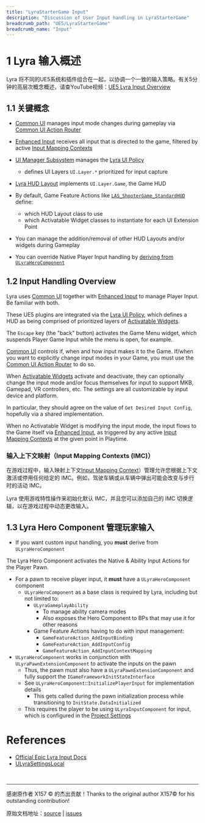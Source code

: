 ```yaml
---
title: "LyraStarterGame Input"
description: "Discussion of User Input handling in LyraStarterGame"
breadcrumb_path: "UE5/LyraStarterGame"
breadcrumb_name: "Input"
---
```


# 1 Lyra 输入概述

Lyra 将不同的UE5系统和插件组合在一起，以协调一个一致的输入策略。有关5分钟的高层次概念概述，请查YouTube视频：[UE5 Lyra Input Overview](https://youtu.be/mEIQDcW65qs)


<a id='KeyConcepts'></a>
## 1.1 关键概念

- [Common UI](/UE5/CommonUI/) manages input mode changes during gameplay via [Common UI Action Router](/UE5/CommonUI/ActionRouter)

- [Enhanced Input](/UE5/EnhancedInput/) receives all input that is directed to the game, filtered by active [Input Mapping Contexts](/UE5/EnhancedInput/InputMappingContext)
  
- [UI Manager Subsystem](/UE5/LyraStarterGame/Input/UIManagerSubsystem) manages the [Lyra UI Policy](/UE5/LyraStarterGame/Input/UIPolicy)
  - defines UI Layers `UI.Layer.*` prioritized for input capture

- [Lyra HUD Layout](/UE5/LyraStarterGame/Input/HUDLayout) implements `UI.Layer.Game`, the Game HUD
- By default, Game Feature Actions like [`LAS_ShooterGame_StandardHUD`](./LAS_ShooterGame_StandardHUD) define:
  - which HUD Layout class to use
  - which Activatable Widget classes to instantiate for each UI Extension Point

- You can manage the addition/removal of other HUD Layouts and/or widgets during Gameplay
- You can override Native Player Input handling by [deriving from `ULyraHeroComponent`](#LyraHeroComponent)


<a id='InputHandlingOverview'></a>
## 1.2 Input Handling Overview

Lyra uses [Common UI](/UE5/CommonUI/) together with [Enhanced Input](/UE5/EnhancedInput/) to manage Player Input. Be familiar with both.

These UE5 plugins are integrated via the [Lyra UI Policy](/UE5/LyraStarterGame/Input/UIPolicy), which defines a HUD as being comprised of prioritized layers of [Activatable Widgets](/UE5/CommonUI/ActivatableWidget).

The `Escape` key (the "back" button) activates the Game Menu widget, which suspends Player Game Input while the menu is open, for example.

[Common UI](/UE5/CommonUI/)
controls if, when and how input makes it to the Game. If/when you want to explicitly change input modes in your Game, you must use the [Common UI Action Router](/UE5/CommonUI/ActionRouter) to do so.

When [Activatable Widgets](/UE5/CommonUI/ActivatableWidget) activate and deactivate, they can optionally change the input mode and/or focus themselves for input to support MKB, Gamepad, VR controllers, etc. The settings are all customizable by input device and platform.

In particular, they should agree on the value of `Get Desired Input Config`, hopefully via a shared implementation.

When no Activatable Widget is modifying the input mode, the input flows to the Game itself via [Enhanced Input](/UE5/EnhancedInput/), as triggered by any active [Input Mapping Contexts](/UE5/EnhancedInput/InputMappingContext) at the given point in Playtime.


<a id='IMC'></a>
### 输入上下文映射（Input Mapping Contexts (IMC)）

在游戏过程中，输入映射上下文[Input Mapping Context](/UE5/EnhancedInput/InputMappingContext)）管理允许您根据上下文激活或停用任何给定的 IMC。例如，驾驶车辆或从车辆中弹出可能会改变与步行时的活动 IMC。

Lyra 使用游戏特性操作来初始化默认 IMC，并且您可以添加自己的 IMC 切换逻辑，以在游戏过程中动态更改输入。

<a id='LyraHeroComponent'></a>
## 1.3 Lyra Hero Component 管理玩家输入

- If you want custom input handling, you **must** derive from `ULyraHeroComponent`

The Lyra Hero Component activates the Native & Ability Input Actions for the Player Pawn.

- For a pawn to receive player input, it **must** have a `ULyraHeroComponent` component
  - `ULyraHeroComponent` as a base class is required by Lyra, including but not limited to:
    - `ULyraGameplayAbility`
      - To manage ability camera modes
      - Also exposes the Hero Component to BPs that may use it for other reasons
    - Game Feature Actions having to do with input management:
      - `GameFeatureAction_AddInputBinding`
      - `GameFeatureAction_AddInputConfig`
      - `GameFeatureAction_AddInputContextMapping`
- `ULyraHeroComponent` works in conjunction with `ULyraPawnExtensionComponent` to activate the inputs on the pawn
  - Thus, the pawn must also have a `ULyraPawnExtensionComponent` and fully support the `IGameFrameworkInitStateInterface`
  - See `ULyraHeroComponent`::`InitializePlayerInput` for implementation details
    - This gets called during the pawn initialization process while transitioning to `InitState.DataInitialized`
  - This requires the player to be using `ULyraInputComponent` for input, which is configured in the [Project Settings](#ProjectSettings)


<a id='References'></a>
# References

- [Official Epic Lyra Input Docs](https://docs.unrealengine.com/5.1/en-US/lyra-input-settings-in-unreal-engine/)
- [ULyraSettingsLocal](/UE5/LyraStarterGame/ULyraSettingsLocal)



<br/>
<hr/>
<div class="container">
    <p> 感谢原作者 X157 &copy; 的杰出贡献！Thanks to the original author X157&copy; for his outstanding contribution!</p>
        原始文档地址：<a href="https://x157.github.io">source</a> | <a href="https://github.com/x157/x157.github.io/issues">issues</a>
    </p>
</div>